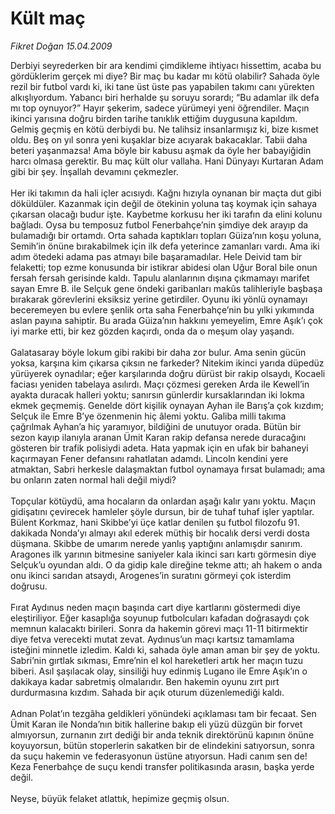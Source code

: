 # Kült maç

*Fikret Doğan 15.04.2009*

<div class="taraf_structure_2col_1zq">
<div class="margen_n">



 <p>Derbiyi seyrederken bir ara kendimi çimdikleme ihtiyacı hissettim, acaba bu gördüklerim gerçek mi diye? Bir maç bu kadar mı kötü olabilir? Sahada öyle rezil bir futbol vardı ki, iki tane üst üste pas yapabilen takımı canı yürekten alkışlıyordum. Yabancı biri herhalde şu soruyu sorardı; “Bu adamlar ilk defa mı top oynuyor?” Hayır şekerim, sadece yürümeyi yeni öğrendiler. Maçın ikinci yarısına doğru birden tarihe tanıklık ettiğim duygusuna kapıldım. Gelmiş geçmiş en kötü derbiydi bu. Ne talihsiz insanlarmışız ki, bize kısmet oldu. Beş on yıl sonra yeni kuşaklar bize acıyarak bakacaklar. Tabii daha beteri yaşanmazsa! Ama böyle bir kabusu aşmak da öyle her babayiğidin harcı olmasa gerektir. Bu maç kült olur vallaha. Hani Dünyayı Kurtaran Adam gibi bir şey. İnşallah devamını çekmezler. <br/><br/>Her iki takımın da hali içler acısıydı. Kağnı hızıyla oynanan bir maçta dut gibi döküldüler. Kazanmak için değil de ötekinin yoluna taş koymak için sahaya çıkarsan olacağı budur işte. Kaybetme korkusu her iki tarafın da elini kolunu bağladı. Oysa bu temposuz futbol Fenerbahçe’nin şimdiye dek arayıp da bulamadığı bir ortamdı. Orta sahada kaptıkları topları Güiza’nın koşu yoluna, Semih’in önüne bırakabilmek için ilk defa yeterince zamanları vardı. Ama iki adım ötedeki adama pas atmayı bile başaramadılar. Hele Deivid tam bir felaketti; top ezme konusunda bir istikrar abidesi olan Uğur Boral bile onun fersah fersah gerisinde kaldı. Tapulu alanlarının dışına çıkmamayı marifet sayan Emre B. ile Selçuk gene öndeki garibanları makûs talihleriyle başbaşa bırakarak görevlerini eksiksiz yerine getirdiler. Oyunu iki yönlü oynamayı beceremeyen bu evlere şenlik orta saha Fenerbahçe’nin bu yılki yıkımında aslan payına sahiptir. Bu arada Güiza’nın hakkını yemeyelim, Emre Aşık’ı çok iyi marke etti, bir kez gözden kaçırdı, onda da o meşum olay yaşandı. <br/><br/>Galatasaray böyle lokum gibi rakibi bir daha zor bulur. Ama senin gücün yoksa, karşına kim çıkarsa çıksın ne farkeder? Nitekim ikinci yarıda düpedüz yürüyerek oynadılar; eğer karşılarında doğru dürüst bir rakip olsaydı, Kocaeli faciası yeniden tabelaya asılırdı. Maçı çözmesi gereken Arda ile Kewell’in ayakta duracak halleri yoktu; sanırsın günlerdir kursaklarından iki lokma ekmek geçmemiş. Genelde dört kişilik oynayan Ayhan ile Barış’a çok kızdım; Selçuk ile Emre B’ye özenmenin hiç âlemi yoktu. Galiba milli takıma çağrılmak Ayhan’a hiç yaramıyor, bildiğini de unutuyor orada. Bütün bir sezon kayıp ilanıyla aranan Ümit Karan rakip defansa nerede duracağını gösteren bir trafik polisiydi adeta. Hata yapmak için en ufak bir bahaneyi kaçırmayan Fener defansını rahatlatan adamdı. Lincoln kendini yere atmaktan, Sabri herkesle dalaşmaktan futbol oynamaya fırsat bulamadı; ama bu onların zaten normal hali değil miydi? <br/><br/>Topçular kötüydü, ama hocaların da onlardan aşağı kalır yanı yoktu. Maçın gidişatını çevirecek hamleler şöyle dursun, bir de tuhaf tuhaf işler yaptılar. Bülent Korkmaz, hani Skibbe’yi üçe katlar denilen şu futbol filozofu 91. dakikada Nonda’yı almayı akıl ederek müthiş bir hocalık dersi verdi dosta düşmana. Skibbe de umarım nerede yanlış yaptığını anlamışdır sanırım. Aragones ilk yarının bitmesine saniyeler kala ikinci sarı kartı görmesin diye Selçuk’u oyundan aldı. O da gidip kale direğine tekme attı; ah hakem o anda onu ikinci sarıdan atsaydı, Arogenes’in suratını görmeyi çok isterdim doğrusu. <br/><br/>Fırat Aydınus neden maçın başında cart diye kartlarını göstermedi diye eleştiriliyor. Eğer kasaplığa soyunup futbolcuları kafadan doğrasaydı çok memnun kalacaktı birileri. Sonra da hakemin görevi maçı 11-11 bitirmektir diye fetva verecekti mutat zevat. Aydınus’un maçı kartsız tamamlama isteğini minnetle izledim. Kaldı ki, sahada öyle aman aman bir şey de yoktu. Sabri’nin gırtlak sıkması, Emre’nin el kol hareketleri artık her maçın tuzu biberi. Asıl şaşılacak olay, sinsiliği huy edinmiş Lugano ile Emre Aşık’ın o dakikaya kadar sabretmiş olmalarıdır. Ben hakemin oyunu zırt pırt durdurmasına kızdım. Sahada bir açık oturum düzenlemediği kaldı. <br/><br/>Adnan Polat’ın tezgâha geldikleri yönündeki açıklaması tam bir fecaat. Sen Ümit Karan ile Nonda’nın bitik hallerine bakıp eli yüzü düzgün bir forvet almıyorsun, zurnanın zırt dediği bir anda teknik direktörünü kapının önüne koyuyorsun, bütün stoperlerin sakatken bir de elindekini satıyorsun, sonra da suçu hakemin ve federasyonun üstüne atıyorsun. Hadi canım sen de! Keza Fenerbahçe de suçu kendi transfer politikasında arasın, başka yerde değil. <br/><br/>Neyse, büyük felaket atlattık, hepimize geçmiş olsun.</p>
<br/>
<br/>
<br/>



<br/>


<div id="taraf_not">
</div>

</div>


</div>
